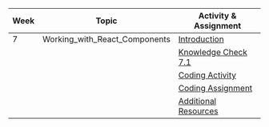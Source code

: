 | Week | Topic                          | Activity & Assignment          |
|------|--------------------------------|--------------------------------|
| 7    | Working_with_React_Components  | [Introduction](./Introduction%20_%20Instructions.pdf)                   |
|      |                                | [Knowledge Check 7.1](httpss://docs.google.com/forms/d/1ZoOe-8v41FzS1KYdpFope9IpZvETRzsWgMRXL5QCu3k/edit)            |
|      |                                | [Coding Activity](https://classroom.github.com/a/RuFGl5nS) |
|      |                                | [Coding Assignment](httpss://classroom.github.com/a/DNYrhDJK) |
|      |                                | [Additional Resources](./Additional%20Resources.pdf)           |
